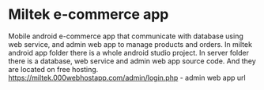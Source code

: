 # Miltek e-commerce app
Mobile android e-commerce app that communicate with database using web service, and admin web app to manage products and orders.
In miltek android app folder there is a whole android studio project.
In server folder there is a database, web service and admin web app source code. And they are located on free hosting.
https://miltek.000webhostapp.com/admin/login.php - admin web app url
